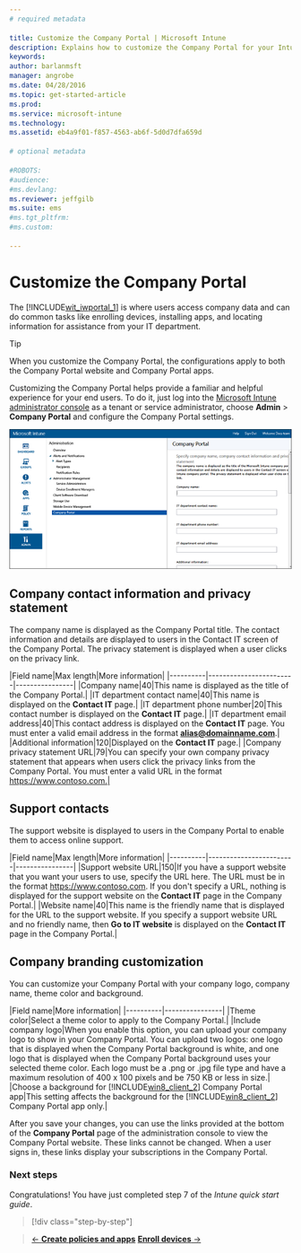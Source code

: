 ```yaml
---
# required metadata

title: Customize the Company Portal | Microsoft Intune
description: Explains how to customize the Company Portal for your Intune subscription
keywords:
author: barlanmsft
manager: angrobe
ms.date: 04/28/2016
ms.topic: get-started-article
ms.prod:
ms.service: microsoft-intune
ms.technology:
ms.assetid: eb4a9f01-f857-4563-ab6f-5d0d7dfa659d

# optional metadata

#ROBOTS:
#audience:
#ms.devlang:
ms.reviewer: jeffgilb
ms.suite: ems
#ms.tgt_pltfrm:
#ms.custom:

---
```



# Customize the Company Portal
The [!INCLUDE[wit_iwportal_1](../includes/wit_iwportal_1_md.md)] is where users access company data and can do common tasks like enrolling devices, installing apps, and locating information for assistance from your IT department.

> [!TIP]
> When you customize the Company Portal, the configurations apply to both the Company Portal website and Company Portal apps.

Customizing the Company Portal helps provide a familiar and helpful experience for your end users. To do it, just log into the [Microsoft Intune administrator console](https://manage.microsoft.com) as a tenant or service administrator, choose **Admin** &gt; **Company Portal** and configure the Company Portal settings.

![admin-console-admin-workspace-comp-portal-settings](./media/companyportal.png)

## Company contact information and privacy statement
The company name is displayed as the Company Portal title. The contact information and details are displayed to users in the Contact IT screen of the Company Portal. The privacy statement is displayed when a user clicks on the privacy link.

|Field name|Max length|More information|
    |----------|------------------------|----------------|
    |Company name|40|This name is displayed as the title of the Company Portal.|
    |IT department contact name|40|This name is displayed on the **Contact IT** page.|
    |IT department phone number|20|This contact number is displayed on the **Contact IT** page.|
    |IT department email address|40|This contact address is displayed on the **Contact IT** page. You must enter a valid email address in the format **alias@domainname.com**.|
    |Additional information|120|Displayed on the **Contact IT** page.|
    |Company privacy statement URL|79|You can specify your own company privacy statement that appears when users click the privacy links from the Company Portal. You must enter a valid URL in the format https://www.contoso.com.|

## Support contacts
The support website is displayed to users in the Company Portal to enable them to access online support.

|Field name|Max length|More information|
    |----------|------------------------|----------------|
    |Support website URL|150|If you have a support website that you want your users to use, specify the URL here. The URL must be in the format https://www.contoso.com. If you don't specify a URL, nothing is displayed for the support website on the **Contact IT** page in the Company Portal.|
    |Website name|40|This name is the friendly name that is displayed for the URL to the support website. If you specify a support website URL and no friendly name, then **Go to IT website** is displayed on the **Contact IT** page in the Company Portal.|

## Company branding customization
You can customize your Company Portal with your company logo, company name, theme color and background.

|Field name|More information|
    |----------|----------------|
    |Theme color|Select a theme color to apply to the Company Portal.|
    |Include company logo|When you enable this option, you can upload your company logo to show in your Company Portal. You can upload two logos: one logo that is displayed when the Company Portal background is white, and one logo that is displayed when the Company Portal background uses your selected theme color. Each logo must be a .png or .jpg file type and have a maximum resolution of 400 x 100 pixels and be 750 KB or less in size.|
    |Choose a background for [!INCLUDE[win8_client_2](../includes/win8_client_2_md.md)] Company Portal app|This setting affects the background for the [!INCLUDE[win8_client_2](../includes/win8_client_2_md.md)] Company Portal app only.|


After you save your changes, you can use the links provided at the bottom of the **Company Portal** page of the administration console to view the Company Portal website. These links cannot be changed. When a user signs in, these links display your subscriptions in the Company Portal.

### Next steps
Congratulations! You have just completed step 7 of the *Intune quick start guide*.
>[!div class="step-by-step"]

>[&larr; **Create policies and apps**](.\start-with-a-paid-subscription-to-microsoft-intune-step-6.md)       [**Enroll devices** &rarr;](.\start-with-a-paid-subscription-to-microsoft-intune-step-8.md)  
